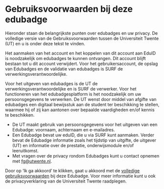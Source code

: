 # Gebruiksvoorwaarden bij deze edubadge

Hieronder staan de belangrijkste punten over edubadges en uw privacy. De volledige versie van de Gebruiksvoorwaarden tussen de Universiteit Twente (UT) en u is onder deze tekst te vinden.

Het aanmaken van het account en het koppelen van dit account aan EduID is noodzakelijk om edubadges te kunnen ontvangen. Dit account blijft bestaan tot u dit account verwijdert. Voor het gebruikersaccount, de opslag van Edubadges en de validatie van edubadges is SURF de verwerkingsverantwoordelijke.

Voor het uitgeven van edubadges is de UT de verwerkingsverantwoordelijke en is SURF de verwerker. Voor het functioneren van het edubadgesplatform is het noodzakelijk om uw persoonsgegevens te verwerken. De UT wenst door middel van afgifte van edubadges een digitaal bewijsstuk aan de student ter beschikking te stellen, waarmee hij of zij kan aantonen over bepaalde vaardigheden en/of kennis te beschikken.

* De UT maakt gebruik van persoonsgegevens voor het uitgeven van een Edubadge: voornaam, achternaam en e-mailadres.
* Een Edubadge bevat uw eduID, die u via SURF kunt aanmaken. Verder bevat de Edubadge informatie zoals het tijdstip van uitgifte, de uitgever (UT) en informatie over de prestatie, onderwijsmodule en/of leeruitkomst.
* Met vragen over de privacy rondom Edubadges kunt u contact opnemen met [fg@utwente.nl](mailto:fg@utwente.nl).

Door op ‘Ik ga akkoord’ te klikken, gaat u akkoord met de [volledige gebruiksvoorwaarden](link) bij deze Edubadge. Voor meer informatie kunt u ook de privacyverklaring van de Universiteit Twente raadplegen.  
